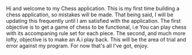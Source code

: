 Hi and welcome to my Chess application. This is my first time building a chess application, so mistakes will be made. That being said, I will be updating this frequently until I am satisfied with the application. The first objective is to get a game of chess to be functional, i.e You can play chess with its accompaning rule set for each piece. The second, and much more lofty, objective is to make an A.i play back. This will be the area of trial and error against my program. For now that's all I've got, enjoy.